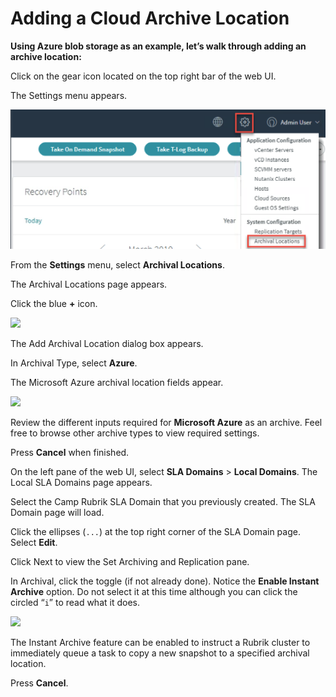 # Adding a Cloud Archive Location

**Using Azure blob storage as an example, let’s walk through adding an archive location:**

Click on the gear icon located on the top right bar of the web UI.

The Settings menu appears.

![](../../.gitbook/assets/screen-shot-2020-07-18-at-11.52.11.png)

From the **Settings** menu, select **Archival Locations**.

The Archival Locations page appears.

Click the blue **+** icon.

![](https://lh6.googleusercontent.com/LVrv2jjcLhIB5kZ54eQFWECbWn3Rdo5u9mVSWHgbIOW4Ls1j0Ze1NztRtPQ9-i9KczbJosyw2MWT8pvlfHYI20Amks1jbfe9LSuYhjXG_Xp-JGakLHyiVZMoOh3hJk_CmNmbWx9d)

The Add Archival Location dialog box appears.

In Archival Type, select **Azure**.

 The Microsoft Azure archival location fields appear.

![](https://lh6.googleusercontent.com/DHdw2uPQ9eN1OtQgetEipZLpmuBcxHU7dcFdmPFD3Otd6o6rZpDN9X57KDuu4asQ0EkqsHotT_o4cDwDt_riv3fYuoDeee6NbZ1msE7eofOc9iqJevFcG4qGkJPSm_8ysRanzduD)

Review the different inputs required for **Microsoft Azure** as an archive. Feel free to browse other archive types to view required settings.

Press **Cancel** when finished.

On the left pane of the web UI, select **SLA Domains** > **Local Domains**. The Local SLA Domains page appears.

Select the Camp Rubrik SLA Domain that you previously created. The SLA Domain page will load.

Click the ellipses (`...`) at the top right corner of the SLA Domain page. Select **Edit**.

Click Next to view the Set Archiving and Replication pane.

In Archival, click the toggle (if not already done). Notice the **Enable Instant Archive** option. Do not select it at this time although you can click the circled “`i`” to read what it does.

![](https://lh5.googleusercontent.com/5cNsnDgGkE20DeySY-B7DA389b9CTQEBgJSAHrUShLgAiFmCIu5hGE4wWXAOCcDO9_cFx9dKMXaNAWF4wWau7hEXjUcPlAaxuinMvMIasqXTTXS8SY1YhEyy0ycxFHaLR9-Wzquc)

The Instant Archive feature can be enabled to instruct a Rubrik cluster to immediately queue a task to copy a new snapshot to a specified archival location.

Press **Cancel**.
